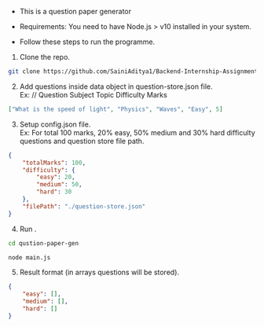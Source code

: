 - This is a question paper generator

- Requirements: You need to have Node.js > v10 installed in your system.

- Follow these steps to run the programme.

1. Clone the repo.

```bash
git clone https://github.com/SainiAditya1/Backend-Internship-Assignment-.git
```

2. Add questions inside data object in question-store.json file. \
   Ex:
   // Question Subject Topic Difficulty Marks

```json
["What is the speed of light", "Physics", "Waves", "Easy", 5]
```

3. Setup config.json file. \
   Ex: For total 100 marks, 20% easy, 50% medium and 30% hard difficulty questions and question store file path.

```json
{
	"totalMarks": 100,
	"difficulty": {
		"easy": 20,
		"medium": 50,
		"hard": 30
	},
	"filePath": "./question-store.json"
}
```

4. Run .

```bash
cd qustion-paper-gen

node main.js
```

5. Result format (in arrays questions will be stored).

```json
{
	"easy": [],
	"medium": [],
	"hard": []
}
```
